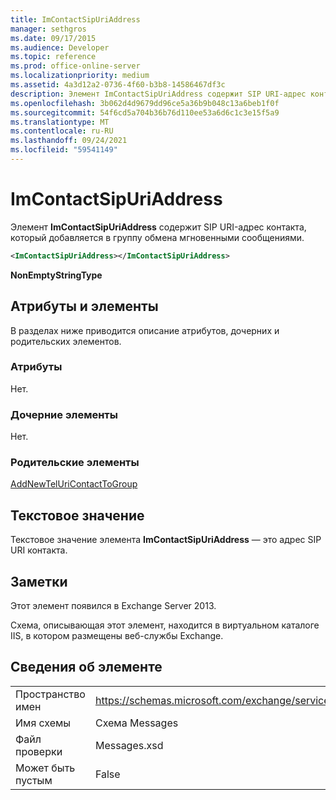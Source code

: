 ```yaml
---
title: ImContactSipUriAddress
manager: sethgros
ms.date: 09/17/2015
ms.audience: Developer
ms.topic: reference
ms.prod: office-online-server
ms.localizationpriority: medium
ms.assetid: 4a3d12a2-0736-4f60-b3b8-14586467df3c
description: Элемент ImContactSipUriAddress содержит SIP URI-адрес контакта, который добавляется в группу обмена мгновенными сообщениями.
ms.openlocfilehash: 3b062d4d9679dd96ce5a36b9b048c13a6beb1f0f
ms.sourcegitcommit: 54f6cd5a704b36b76d110ee53a6d6c1c3e15f5a9
ms.translationtype: MT
ms.contentlocale: ru-RU
ms.lasthandoff: 09/24/2021
ms.locfileid: "59541149"
---
```

# <a name="imcontactsipuriaddress"></a>ImContactSipUriAddress

Элемент **ImContactSipUriAddress** содержит SIP URI-адрес контакта, который добавляется в группу обмена мгновенными сообщениями. 
  
```XML
<ImContactSipUriAddress></ImContactSipUriAddress>
```

 **NonEmptyStringType**
## <a name="attributes-and-elements"></a>Атрибуты и элементы

В разделах ниже приводится описание атрибутов, дочерних и родительских элементов.
  
### <a name="attributes"></a>Атрибуты

Нет.
  
### <a name="child-elements"></a>Дочерние элементы

Нет.
  
### <a name="parent-elements"></a>Родительские элементы

[AddNewTelUriContactToGroup](addnewteluricontacttogroup.md)
  
## <a name="text-value"></a>Текстовое значение

Текстовое значение элемента **ImContactSipUriAddress** — это адрес SIP URI контакта. 
  
## <a name="remarks"></a>Заметки

Этот элемент появился в Exchange Server 2013.
  
Схема, описывающая этот элемент, находится в виртуальном каталоге IIS, в котором размещены веб-службы Exchange.
  
## <a name="element-information"></a>Сведения об элементе

|||
|:-----|:-----|
|Пространство имен  <br/> |https://schemas.microsoft.com/exchange/services/2006/messages  <br/> |
|Имя схемы  <br/> |Схема Messages  <br/> |
|Файл проверки  <br/> |Messages.xsd  <br/> |
|Может быть пустым  <br/> |False  <br/> |
   

